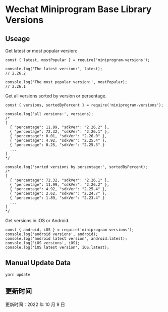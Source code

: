 
# Wechat Miniprogram Base Library Versions

## Useage

Get latest or most popular version:

```;
const { latest, mostPopular } = require('miniprogram-versions');

console.log('The latest version:', latest);
// 2.26.2

console.log('The most popular version:', mostPopular);
// 2.26.1

```

Get all versions sorted by version or persentage.

```
const { versions, sortedByPercent } = require('miniprogram-versions');

console.log('all versions:', versions);
/*
[
  { "percentage": 11.99, "sdkVer": "2.26.2" },
  { "percentage": 72.32, "sdkVer": "2.26.1" },
  { "percentage": 0.01, "sdkVer": "2.26.0" },
  { "percentage": 4.92, "sdkVer": "2.25.4" },
  { "percentage": 0.25, "sdkVer": "2.25.3" }
  ...
]
*/

console.log('sorted versions by persentage:', sortedByPercent);
/*
[
  { "percentage": 72.32, "sdkVer": "2.26.1" },
  { "percentage": 11.99, "sdkVer": "2.26.2" },
  { "percentage": 4.92, "sdkVer": "2.25.4" },
  { "percentage": 2.62, "sdkVer": "2.24.7" },
  { "percentage": 1.89, "sdkVer": "2.23.4" }
  ...
]
*/
```

Get versions in iOS or Android.

```
const { android, iOS } = require('miniprogram-versions');
console.log('android versions', android);
console.log('android latest version', android.latest);
console.log('iOS versions', iOS);
console.log('iOS latest version', iOS.latest);
```

## Manual Update Data

```
yarn update
```

## 更新时间

更新时间：2022 年 10 月 9 日
